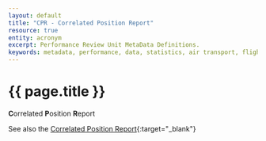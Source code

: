 ```yaml
---
layout: default
title: "CPR - Correlated Position Report"
resource: true
entity: acronym
excerpt: Performance Review Unit MetaData Definitions.
keywords: metadata, performance, data, statistics, air transport, flights, europe, delay, safety
---
```


# {{ page.title }}

**C**orrelated **P**osition **R**eport

See also the
[Correlated Position Report](https://ext.eurocontrol.int/lexicon/index.php/Correlated_Position_Report){:target="_blank"}
